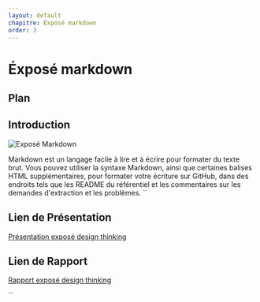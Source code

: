 ```yaml
---
layout: default
chapitre: Éxposé markdown
order: 3
---
```


# Éxposé markdown
## Plan 
## Introduction
![Exposé Markdown](/lab-markdown/Exposé-markdown/images/Introduction.png)

Markdown est un langage facile à lire et à écrire pour formater du texte brut. Vous pouvez utiliser la syntaxe Markdown, ainsi que certaines balises HTML supplémentaires, pour formater votre écriture sur GitHub, dans des endroits tels que les README du référentiel et les commentaires sur les demandes d'extraction et les problèmes. 
``
## Lien de Présentation
[Présentation exposé design thinking](/lab-markdown/Exposé-markdown/présentation.html)

## Lien de Rapport
[Rapport exposé design thinking](/lab-markdown/Exposé-markdown/rapport.html)

``